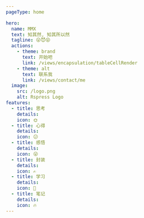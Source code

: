 ```yaml
---
pageType: home

hero:
  name: MMX
  text: 知其然, 知其所以然
  tagline: 😜😈😝
  actions:
    - theme: brand
      text: 开始吧
      link: /views/encapsulation/tableCellRender
    - theme: alt
      text: 联系我
      link: /views/contact/me
  image:
    src: /logo.png
    alt: Rspress Logo
features:
  - title: 思考
    details: 
    icon: 🌞
  - title: 心得
    details: 
    icon: 😕
  - title: 感悟
    details: 
    icon: 😜
  - title: 封装
    details: 
    icon: ✍
  - title: 学习
    details: 
    icon: 💪
  - title: 笔记
    details: 
    icon: 🔥
---
```

